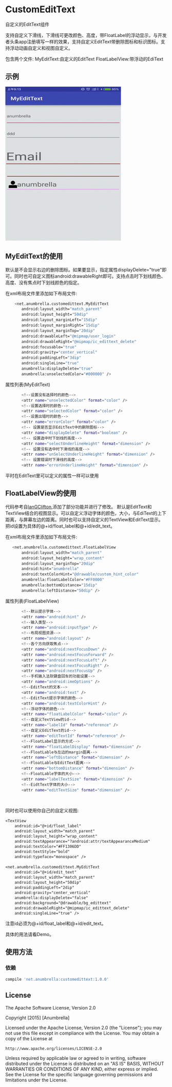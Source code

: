 # CustomEditText

自定义的EditText组件

支持自定义下滑线，下滑线可更改颜色、高度，带FloatLabel的浮动显示，与开发者头条app注册填写一样的效果，支持自定义EditText带删除图标和标识图标。支持浮动动画自定义和视图自定义。

包含两个文件:
	MyEditText:自定义的EditText
	FloatLabelView:带浮动的EdiText

## 示例
![CustomEditText](CustomEditText.gif)

## MyEditText的使用
默认是不会显示右边的删除图标。如果要显示，指定属性displayDelete="true"即可。同时也可自定义图标android:drawableRight即可。支持点击时下划线颜色、高度、没有焦点时下划线颜色的指定。

在xml布局文件里添加如下布局文件:
<br/>


 ```bash
     <net.anumbrella.customedittext.MyEditText
        android:layout_width="match_parent"
        android:layout_height="50dip"
        android:layout_marginLeft="15dip"
        android:layout_marginRight="15dip"
        android:layout_marginTop="20dip"
        android:drawableLeft="@mipmap/user_login"
        android:drawableRight="@mipmap/ic_edittext_delete"
        android:focusable="true"
        android:gravity="center_vertical"
        android:paddingLeft="3dip"
        android:singleLine="true"
        anumbrella:displayDelete="true"
        anumbrella:unselectedColor="#000000" />
```

属性列表(MyEditText)


 ```bash
        <!--设置没有选择时的颜色-->
        <attr name="unselectedColor" format="color" />
        <!--设置选择时的颜色-->
        <attr name="selectedColor" format="color" />
        <!--设置出错时的颜色-->
        <attr name="errorColor" format="color" />
        <!-- 设置是否显示EditText中的删除图标-->
        <attr name="displayDelete" format="boolean" />
        <!-- 设置选中时下划线的高度-->
        <attr name="selectUnderlineHeight" format="dimension" />
        <!-- 设置没有选中时下滑线的高度-->
        <attr name="unSelectUnderlineHeight" format="dimension" />
        <!-- 设置错误时下滑线的高度-->
        <attr name="errorUnderlineHeight" format="dimension" />
```


平时在EditText里可以定义的属性一样可以使用


## FloatLabelView的使用
代码参考自[IanGClifton](https://github.com/IanGClifton/AndroidFloatLabel),添加了部分功能并进行了修改。
默认是EditText和TextView结合的视图显示。可以自定义浮动字体的颜色，大小，与EdiText的上下距离，与屏幕左边的距离。同时也可以支持自定义的TextView和EditText显示。把id设置为具体的@+id/float_label和@+id/edit_text。

在xml布局文件里添加如下布局文件:


 ```bash
    <net.anumbrella.customedittext.FloatLabelView
        android:layout_width="match_parent"
        android:layout_height="wrap_content"
        android:layout_marginTop="20dip"
        android:hint="anumbrella"
        android:textColorHint="@drawable/custom_hint_color"
        anumbrella:floatLabelColor="#FF0000"
        anumbrella:bottomDistance="15dip"
        anumbrella:leftDistance="50dip" />
```

属性列表(FloatLabelView)


 ```bash
        <!--默认提示字体-->
        <attr name="android:hint" />
        <!--输入类型-->
        <attr name="android:inputType" />
        <!--布局视图资源-->
        <attr name="android:layout" />
        <!--各个方向获取焦点-->
        <attr name="android:nextFocusDown" />
        <attr name="android:nextFocusForward" />
        <attr name="android:nextFocusLeft" />
        <attr name="android:nextFocusRight" />
        <attr name="android:nextFocusUp" />
        <!--手机输入法软键盘回车的功能设置-->
        <attr name="android:imeOptions" />
        <!--EditText的文本-->
        <attr name="android:text" />
        <!--EditText提示字体的颜色-->
        <attr name="android:textColorHint" />
        <!--浮动字体的颜色-->
        <attr name="floatLabelColor" format="color" />
        <!--自定义TextView的id-->
        <attr name="labelId" format="reference" />
        <!--自定义EditText的id-->
        <attr name="editTextId" format="reference" />
        <!--FloatLabel显示的方式-->
        <attr name="floatLabelDisplay" format="dimension" />
        <!--FloatLable与左边的margin距离-->
        <attr name="leftDistance" format="dimension" />
        <!--FloatLable与EditText距离-->
        <attr name="bottomDistance" format="dimension" />
        <!--FloatLable字体的大小-->
        <attr name="labelTextSize" format="dimension" />
        <!--EidtText字体的大小-->
        <attr name="editTextSize" format="dimension" />
```
<br/>


同时也可以使用你自己的自定义视图:
```
<TextView
    android:id="@+id/float_label"
    android:layout_width="match_parent"
    android:layout_height="wrap_content"
    android:textAppearance="?android:attr/textAppearanceMedium"
    android:textColor="#FF1306DD"
    android:textStyle="bold"
    android:typeface="monospace" />

<net.anumbrella.customedittext.MyEditText
    android:id="@+id/edit_text"
    android:layout_width="match_parent"
    android:layout_height="50dip"
    android:paddingLeft="2dip"
    android:gravity="center_vertical"
    anumbrella:displayDelete="false"
    android:background="@drawable/bg_edittext"
    android:drawableRight="@mipmap/ic_edittext_delete"
    android:singleLine="true" />
  ```  
注意id必须为@+id/float_label和@+id/edit_text。 

具体的用法请看Demo。

## 使用方法

### 依赖

 ```bash
compile 'net.anumbrella:customedittext:1.0.0'
```


## License

The Apache Software License, Version 2.0

Copyright  [2015]  [Anumbrella]

Licensed under the Apache License, Version 2.0 (the "License");
you may not use this file except in compliance with the License.
You may obtain a copy of the License at

    http://www.apache.org/licenses/LICENSE-2.0

Unless required by applicable law or agreed to in writing, software
distributed under the License is distributed on an "AS IS" BASIS,
WITHOUT WARRANTIES OR CONDITIONS OF ANY KIND, either express or implied.
See the License for the specific language governing permissions and
limitations under the License.
```












